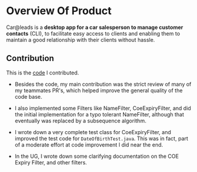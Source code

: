 # Overview Of Product

Car@leads is a **desktop app for a car salesperson to manage customer contacts** (CLI), to facilitate easy access to
clients and enabling them to maintain a good relationship with their clients without hassle.

## Contribution

This is the [code](https://nus-cs2103-ay2021s2.github.io/tp-dashboard/?search=nighoggDatatype&sort=groupTitle&sortWithin=title&timeframe=commit&mergegroup=&groupSelect=groupByRepos&breakdown=true&checkedFileTypes=docs~functional-code~test-code~other&since=2021-02-19&tabOpen=true&tabType=authorship&tabAuthor=nighoggDatatype&tabRepo=AY2021S2-CS2103T-W12-2%2Ftp%5Bmaster%5D&authorshipIsMergeGroup=false&authorshipFileTypes=docs~functional-code~test-code&authorshipIsBinaryFileTypeChecked=false) I contributed.

- Besides the code, my main contribution was the strict review of many of my teammates PR's, which helped improve the 
  general quality of the code base.

- I also implemented some Filters like NameFilter, CoeExpiryFilter, and did the initial implementation for a typo
  tolerant NameFilter, although that eventually was replaced by a subsequence algorithm.

- I wrote down a very complete test class for CoeExpiryFilter, and improved the test code for `DateOfBirthTest.java`.
  This was in fact, part of a moderate effort at code improvement I did near the end.

- In the UG, I wrote down some clarifying documentation on the COE Expiry Filter, and other filters.

